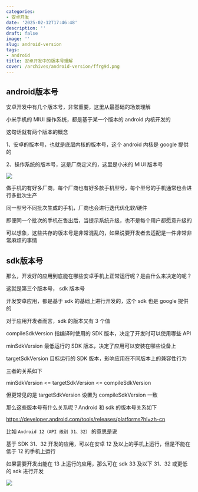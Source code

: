 ```yaml
---
categories:
- 安卓开发
date: '2025-02-12T17:46:48'
description: ''
draft: false
image: ''
slug: android-version
tags:
- android
title: 安卓开发中的版本号理解
cover: /archives/android-version/ffrg9d.png
---
```


## android版本号

安卓开发中有几个版本号，非常重要，这里从最基础的场景理解

小米手机的 MIUI 操作系统，都是基于某一个版本的 android 内核开发的

这句话就有两个版本的概念

1、安卓的版本号，也就是底层内核的版本号，这个 android 内核是 google 提供的

2、操作系统的版本号，这是厂商定义的，这里是小米的 MIUI 版本号

![](/archives/android-version/ffrg9d.png)

做手机的有好多厂商，每个厂商也有好多款手机型号，每个型号的手机通常也会进行多批次生产

同一型号不同批次生成的手机，厂商也会进行迭代优化软/硬件

即便同一个批次的手机在售出后，当提示系统升级，也不是每个用户都愿意升级的

可以想象，这些共存的版本号是非常混乱的，如果说要开发者去适配是一件非常非常麻烦的事情

## sdk版本号

那么，开发好的应用到底能在哪些安卓手机上正常运行呢？是由什么来决定的呢？ 

这就是第三个版本号， sdk 版本号

开发安卓应用，都是基于 sdk 的基础上进行开发的，这个 sdk 也是 google 提供的

对于应用开发者而言，sdk 的版本又有 3 个值 

compileSdkVersion 指编译时使用的 SDK 版本，决定了开发时可以使用哪些 API

minSdkVersion 最低运行的 SDK 版本，决定了应用可以安装在哪些设备上

targetSdkVersion 目标运行的 SDK 版本，影响应用在不同版本上的兼容性行为

三者的关系如下

minSdkVersion <= targetSdkVersion <= compileSdkVersion

但更常见的是 targetSdkVersion 设置为 compileSdkVersion 一致 

那么这些版本号有什么关系呢？Android 和 sdk 的版本号关系如下 

https://developer.android.com/tools/releases/platforms?hl=zh-cn


比如 `Android 12（API 级别 31、32）` 的意思是说

基于 SDK 31、32 开发的应用，可以在安卓 12 及以上的手机上运行，但是不能在低于 12 的手机上运行

如果需要开发出能在 13 上运行的应用，那么可在 sdk 33 及以下 31、32 或更低的 sdk 进行开发

![](/archives/android-version/sa3yqp.png)
